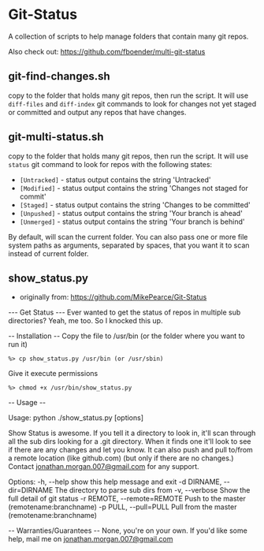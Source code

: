 # Git-Status

A collection of scripts to help manage folders that contain many git repos.

Also check out: https://github.com/fboender/multi-git-status

## git-find-changes.sh

copy to the folder that holds many git repos, then run the script. It will use `diff-files` and `diff-index` git commands to look for changes not yet staged or committed and output any repos that have changes.

## git-multi-status.sh

copy to the folder that holds many git repos, then run the script. It will use `status` git command to look for repos with the following states:

- `[Untracked]` - status output contains the string 'Untracked'
- `[Modified]` - status output contains the string 'Changes not staged for commit'
- `[Staged]` - status output contains the string 'Changes to be committed'
- `[Unpushed]` - status output contains the string 'Your branch is ahead'
- `[Unmerged]` - status output contains the string 'Your branch is behind'

By default, will scan the current folder. You can also pass one or more file system paths as arguments, separated by spaces, that you want it to scan instead of current folder.

## show_status.py

- originally from: https://github.com/MikePearce/Git-Status

--- Get Status ---
Ever wanted to get the status of repos in multiple sub directories? Yeah, me
too. So I knocked this up.

-- Installation --
Copy the file to /usr/bin (or the folder where you want to run it)

    %> cp show_status.py /usr/bin (or /usr/sbin)

Give it execute permissions

    %> chmod +x /usr/bin/show_status.py

-- Usage --

Usage: python ./show_status.py [options]

Show Status is awesome. If you tell it a directory to look in, it'll scan
through all the sub dirs looking for a .git directory. When it finds one it'll
look to see if there are any changes and let you know. It can also push and
pull to/from a remote location (like github.com) (but only if there are no
changes.) Contact jonathan.morgan.007@gmail.com for any support.

Options:
  -h, --help            show this help message and exit
  -d DIRNAME, --dir=DIRNAME
                        The directory to parse sub dirs from
  -v, --verbose         Show the full detail of git status
  -r REMOTE, --remote=REMOTE
                        Push to the master (remotename:branchname)
  -p PULL, --pull=PULL  Pull from the master (remotename:branchname)

-- Warranties/Guarantees --
None, you're on your own. If you'd like some help, mail me on jonathan.morgan.007@gmail.com
